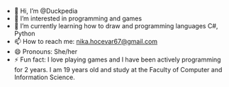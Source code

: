- 👋 Hi, I’m @Duckpedia
- 👀 I’m interested in programming and games
- 🌱 I’m currently learning how to draw and programming languages C#, Python
- 📫 How to reach me: nika.hocevar67@gmail.com
- 😄 Pronouns: She/her
- ⚡ Fun fact: I love playing games and I have been actively programming for 2 years. I am 19 years old and study at the Faculty of Computer and Information Science.

<!---
Duckpedia/Duckpedia is a ✨ special ✨ repository because its `README.md` (this file) appears on your GitHub profile.
You can click the Preview link to take a look at your changes.
--->
